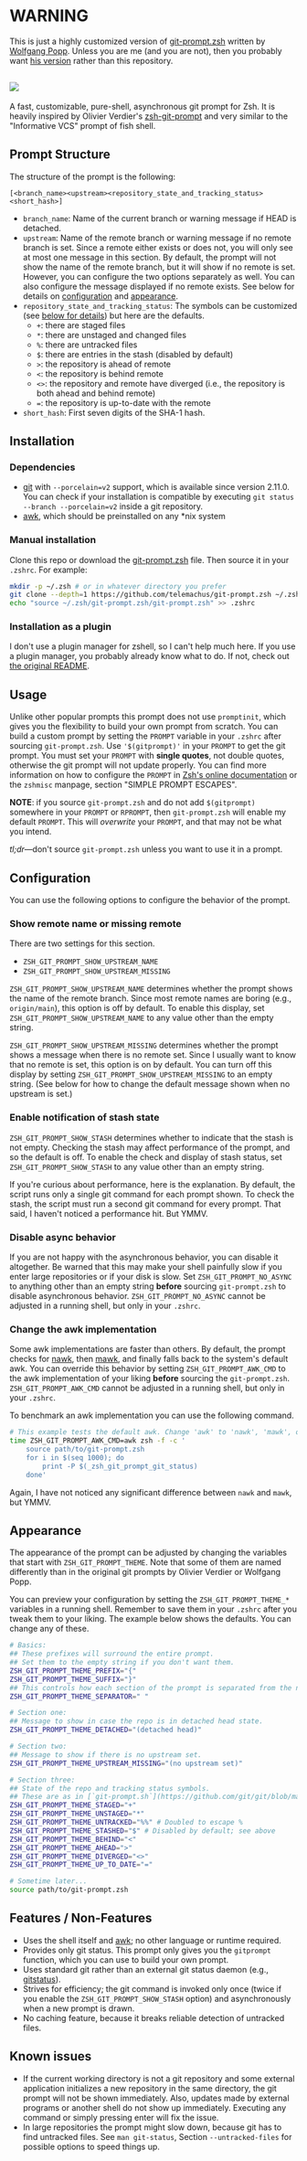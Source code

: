 # WARNING

This is just a highly customized version of [git-prompt.zsh](https://github.com/woefe/git-prompt.zsh) written by [Wolfgang Popp](https://github.com/woefe).
Unless you are me (and you are not), then you probably want [his version](https://github.com/woefe/git-prompt.zsh) rather than this repository.

<h2><img src="https://i.imgur.com/uRh5vOh.png" /></h2>

A fast, customizable, pure-shell, asynchronous git prompt for Zsh.
It is heavily inspired by Olivier Verdier's [zsh-git-prompt](https://github.com/olivierverdier/zsh-git-prompt) and very similar to the "Informative VCS" prompt of fish shell.

## Prompt Structure

The structure of the prompt is the following:

```
[<branch_name><upstream><repository_state_and_tracking_status><short_hash>]
```

* `branch_name`: Name of the current branch or warning message if HEAD is detached.
* `upstream`: Name of the remote branch or warning message if no remote branch is set.
    Since a remote either exists or does not, you will only see at most one message in this section.
    By default, the prompt will not show the name of the remote branch, but it will show if no remote is set.
    However, you can configure the two options separately as well.
    You can also configure the message displayed if no remote exists.
    See below for details on [configuration](#configuration) and
    [appearance](#appearance).
* `repository_state_and_tracking_status`:
    The symbols can be customized (see [below for details](#appearance)) but here are the defaults.
    * `+`: there are staged files
    * `*`: there are unstaged and changed files
    * `%`: there are untracked files
    * `$`: there are entries in the stash (disabled by default)
    * `>`: the repository is ahead of remote
    * `<`: the repository is behind remote
    * `<>`: the repository and remote have diverged (i.e., the repository is both ahead and behind remote)
    * `=`: the repository is up-to-date with the remote
* `short_hash`: First seven digits of the SHA-1 hash.

## Installation

### Dependencies

* [git](https://git-scm.com) with `--porcelain=v2` support, which is available since version 2.11.0.
    You can check if your installation is compatible by executing `git status --branch --porcelain=v2` inside a git repository.
* [awk](https://pubs.opengroup.org/onlinepubs/9699919799/utilities/awk.html), which should be preinstalled on any \*nix system

### Manual installation

Clone this repo or download the [git-prompt.zsh](https://raw.githubusercontent.com/telemachus/git-prompt.zsh/main/git-prompt.zsh) file.
Then source it in your `.zshrc`. For example:

```bash
mkdir -p ~/.zsh # or in whatever directory you prefer
git clone --depth=1 https://github.com/telemachus/git-prompt.zsh ~/.zsh/git-prompt.zsh
echo "source ~/.zsh/git-prompt.zsh/git-prompt.zsh" >> .zshrc
```

### Installation as a plugin

I don't use a plugin manager for zshell, so I can't help much here.
If you use a plugin manager, you probably already know what to do.
If not, check out [the original README](https://github.com/woefe/git-prompt.zsh#installation).

## Usage

Unlike other popular prompts this prompt does not use `promptinit`, which gives you the flexibility to build your own prompt from scratch.
You can build a custom prompt by setting the `PROMPT` variable in your `.zshrc` after sourcing `git-prompt.zsh`.
Use `'$(gitprompt)'` in your `PROMPT` to get the git prompt.
You must set your `PROMPT` with **single quotes**, not double quotes, otherwise the git prompt will not update properly.
You can find more information on how to configure the `PROMPT` in [Zsh's online documentation](http://zsh.sourceforge.net/Doc/Release/Prompt-Expansion.html) or the `zshmisc` manpage, section "SIMPLE PROMPT ESCAPES".

**NOTE**: if you source `git-prompt.zsh` and do not add `$(gitprompt)` somewhere in your `PROMPT` or `RPROMPT`, then `git-prompt.zsh` will enable my default `PROMPT`.
This will *overwrite* your `PROMPT`, and that may not be what you intend.

*tl;dr*—don't source `git-prompt.zsh` unless you want to use it in a prompt.

## Configuration

You can use the following options to configure the behavior of the prompt.

### Show remote name or missing remote

There are two settings for this section.

+ `ZSH_GIT_PROMPT_SHOW_UPSTREAM_NAME`
+ `ZSH_GIT_PROMPT_SHOW_UPSTREAM_MISSING`

`ZSH_GIT_PROMPT_SHOW_UPSTREAM_NAME` determines whether the prompt shows the name of the remote branch.
Since most remote names are boring (e.g., `origin/main`), this option is off by default.
To enable this display, set `ZSH_GIT_PROMPT_SHOW_UPSTREAM_NAME` to any value other than the empty string.

`ZSH_GIT_PROMPT_SHOW_UPSTREAM_MISSING` determines whether the prompt shows a message when there is no remote set.
Since I usually want to know that no remote is set, this option is on by
default.
You can turn off this display by setting `ZSH_GIT_PROMPT_SHOW_UPSTREAM_MISSING` to an empty string.
(See below for how to change the default message shown when no upstream is set.)

### Enable notification of stash state

`ZSH_GIT_PROMPT_SHOW_STASH` determines whether to indicate that the stash is not empty.
Checking the stash may affect performance of the prompt, and so the default is
off.
To enable the check and display of stash status, set `ZSH_GIT_PROMPT_SHOW_STASH` to any value other than an empty string.

If you're curious about performance, here is the explanation.
By default, the script runs only a single git command for each prompt shown.
To check the stash, the script must run a second git command for every prompt.
That said, I haven't noticed a performance hit. But YMMV.

### Disable async behavior

If you are not happy with the asynchronous behavior, you can disable it altogether.
Be warned that this may make your shell painfully slow if you enter large repositories or if your disk is slow.
Set `ZSH_GIT_PROMPT_NO_ASYNC` to anything other than an empty string **before** sourcing `git-prompt.zsh` to disable asynchronous behavior.
`ZSH_GIT_PROMPT_NO_ASYNC` cannot be adjusted in a running shell, but only in your `.zshrc`.

### Change the awk implementation

Some awk implementations are faster than others.
By default, the prompt checks for [nawk](https://github.com/onetrueawk/awk), then [mawk](https://invisible-island.net/mawk/), and finally falls back to the system's default awk.
You can override this behavior by setting `ZSH_GIT_PROMPT_AWK_CMD` to the awk implementation of your liking **before** sourcing the `git-prompt.zsh`.
`ZSH_GIT_PROMPT_AWK_CMD` cannot be adjusted in a running shell, but only in your `.zshrc`.

To benchmark an awk implementation you can use the following command.

```bash
# This example tests the default awk. Change 'awk' to 'nawk', 'mawk', or whatever.
time ZSH_GIT_PROMPT_AWK_CMD=awk zsh -f -c '
    source path/to/git-prompt.zsh
    for i in $(seq 1000); do
        print -P $(_zsh_git_prompt_git_status)
    done'
```

Again, I have not noticed any significant difference between `nawk` and `mawk`, but YMMV.

## Appearance

The appearance of the prompt can be adjusted by changing the variables that start with `ZSH_GIT_PROMPT_THEME`.
Note that some of them are named differently than in the original git prompts by Olivier Verdier or Wolfgang Popp.

You can preview your configuration by setting the `ZSH_GIT_PROMPT_THEME_*` variables in a running shell.
Remember to save them in your `.zshrc` after you tweak them to your liking.
The example below shows the defaults. You can change any of these.

```zsh
# Basics:
## These prefixes will surround the entire prompt.
## Set them to the empty string if you don't want them.
ZSH_GIT_PROMPT_THEME_PREFIX="{"
ZSH_GIT_PROMPT_THEME_SUFFIX="}"
## This controls how each section of the prompt is separated from the next.
ZSH_GIT_PROMPT_THEME_SEPARATOR=" "

# Section one:
## Message to show in case the repo is in detached head state.
ZSH_GIT_PROMPT_THEME_DETACHED="(detached head)"

# Section two:
## Message to show if there is no upstream set.
ZSH_GIT_PROMPT_THEME_UPSTREAM_MISSING="(no upstream set)"

# Section three:
## State of the repo and tracking status symbols.
## These are as in [`git-prompt.sh`](https://github.com/git/git/blob/master/contrib/completion/git-prompt.sh)
ZSH_GIT_PROMPT_THEME_STAGED="+"
ZSH_GIT_PROMPT_THEME_UNSTAGED="*"
ZSH_GIT_PROMPT_THEME_UNTRACKED="%%" # Doubled to escape %
ZSH_GIT_PROMPT_THEME_STASHED="$" # Disabled by default; see above
ZSH_GIT_PROMPT_THEME_BEHIND="<"
ZSH_GIT_PROMPT_THEME_AHEAD=">"
ZSH_GIT_PROMPT_THEME_DIVERGED="<>"
ZSH_GIT_PROMPT_THEME_UP_TO_DATE="="

# Sometime later...
source path/to/git-prompt.zsh
```

## Features / Non-Features

* Uses the shell itself and [awk](https://pubs.opengroup.org/onlinepubs/9699919799/utilities/awk.html); no other language or runtime required.
* Provides only git status.
    This prompt only gives you the `gitprompt` function, which you can use to build your own prompt.
* Uses standard git rather than an external git status daemon (e.g., [gitstatus](https://github.com/romkatv/gitstatus)).
* Strives for efficiency; the git command is invoked only once (twice if you enable the `ZSH_GIT_PROMPT_SHOW_STASH` option) and asynchronously when a new prompt is drawn.
* No caching feature, because it breaks reliable detection of untracked files.

## Known issues

* If the current working directory is not a git repository and some external application initializes a new repository in the same directory, the git prompt will not be shown immediately.
    Also, updates made by external programs or another shell do not show up immediately.
    Executing any command or simply pressing enter will fix the issue.
* In large repositories the prompt might slow down, because git has to find untracked files.
    See `man git-status`, Section `--untracked-files` for possible options to speed things up.
